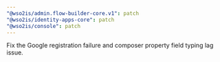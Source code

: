 ```yaml
---
"@wso2is/admin.flow-builder-core.v1": patch
"@wso2is/identity-apps-core": patch
"@wso2is/console": patch
---
```


Fix the Google registration failure and composer property field typing lag issue.
